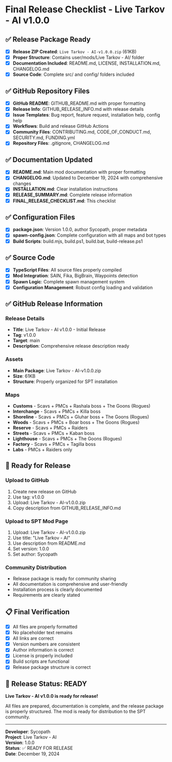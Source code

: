 # Final Release Checklist - Live Tarkov - AI v1.0.0

## ✅ Release Package Ready

- [x] **Release ZIP Created**: `Live Tarkov - AI-v1.0.0.zip` (61KB)
- [x] **Proper Structure**: Contains user/mods/Live Tarkov - AI/ folder
- [x] **Documentation Included**: README.md, LICENSE, INSTALLATION.md, CHANGELOG.md
- [x] **Source Code**: Complete src/ and config/ folders included

## ✅ GitHub Repository Files

- [x] **GitHub README**: GITHUB_README.md with proper formatting
- [x] **Release Info**: GITHUB_RELEASE_INFO.md with release details
- [x] **Issue Templates**: Bug report, feature request, installation help, config help
- [x] **Workflows**: Build and release GitHub Actions
- [x] **Community Files**: CONTRIBUTING.md, CODE_OF_CONDUCT.md, SECURITY.md, FUNDING.yml
- [x] **Repository Files**: .gitignore, CHANGELOG.md

## ✅ Documentation Updated

- [x] **README.md**: Main mod documentation with proper formatting
- [x] **CHANGELOG.md**: Updated to December 19, 2024 with comprehensive changes
- [x] **INSTALLATION.md**: Clear installation instructions
- [x] **RELEASE_SUMMARY.md**: Complete release information
- [x] **FINAL_RELEASE_CHECKLIST.md**: This checklist

## ✅ Configuration Files

- [x] **package.json**: Version 1.0.0, author Sycopath, proper metadata
- [x] **spawn-config.json**: Complete configuration with all maps and bot types
- [x] **Build Scripts**: build.mjs, build.ps1, build.bat, build-release.ps1

## ✅ Source Code

- [x] **TypeScript Files**: All source files properly compiled
- [x] **Mod Integration**: SAIN, Fika, BigBrain, Waypoints detection
- [x] **Spawn Logic**: Complete spawn management system
- [x] **Configuration Management**: Robust config loading and validation

## ✅ GitHub Release Information

### Release Details
- **Title**: Live Tarkov - AI v1.0.0 - Initial Release
- **Tag**: v1.0.0
- **Target**: main
- **Description**: Comprehensive release description ready

### Assets
- **Main Package**: Live Tarkov - AI-v1.0.0.zip
- **Size**: 61KB
- **Structure**: Properly organized for SPT installation

### Maps
- **Customs** - Scavs + PMCs + Rashala boss + The Goons (Rogues)
- **Interchange** - Scavs + PMCs + Killa boss
- **Shoreline** - Scavs + PMCs + Gluhar boss + The Goons (Rogues)
- **Woods** - Scavs + PMCs + Boar boss + The Goons (Rogues)
- **Reserve** - Scavs + PMCs + Raiders
- **Streets** - Scavs + PMCs + Kaban boss
- **Lighthouse** - Scavs + PMCs + The Goons (Rogues)
- **Factory** - Scavs + PMCs + Tagilla boss
- **Labs** - PMCs + Raiders only

## 🚀 Ready for Release

### Upload to GitHub
1. Create new release on GitHub
2. Use tag: v1.0.0
3. Upload: Live Tarkov - AI-v1.0.0.zip
4. Copy description from GITHUB_RELEASE_INFO.md

### Upload to SPT Mod Page
1. Upload: Live Tarkov - AI-v1.0.0.zip
2. Use title: "Live Tarkov - AI"
3. Use description from README.md
4. Set version: 1.0.0
5. Set author: Sycopath

### Community Distribution
- Release package is ready for community sharing
- All documentation is comprehensive and user-friendly
- Installation process is clearly documented
- Requirements are clearly stated

## 📋 Final Verification

- [x] All files are properly formatted
- [x] No placeholder text remains
- [x] All links are correct
- [x] Version numbers are consistent
- [x] Author information is correct
- [x] License is properly included
- [x] Build scripts are functional
- [x] Release package structure is correct

## 🎉 Release Status: READY

**Live Tarkov - AI v1.0.0 is ready for release!**

All files are prepared, documentation is complete, and the release package is properly structured. The mod is ready for distribution to the SPT community.

---

**Developer**: Sycopath  
**Project**: Live Tarkov - AI  
**Version**: 1.0.0  
**Status**: ✅ READY FOR RELEASE  
**Date**: December 19, 2024

